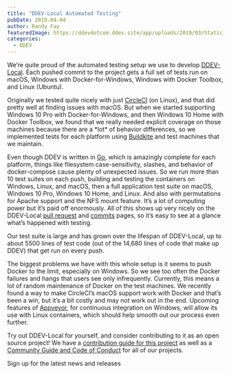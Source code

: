 ```yaml
---
title: "DDEV-Local Automated Testing"
pubDate: 2019-04-04
author: Randy Fay
featuredImage: https://ddevdotcom.ddev.site/app/uploads/2019/03/Static_configuration_of_webserver_and_dbserver_localhost_ports__bind_only_to_localhost__fixes__1491__fixes__941___642_too_by_rfay_·_Pull_Request__1502_·_drud_ddev.png
categories:
  - DDEV
---
```


We’re quite proud of the automated testing setup we use to develop [DDEV-Local](https://github.com/drud/ddev). Each pushed commit to the project gets a full set of tests run on macOS, Windows with Docker-for-Windows, Windows with Docker Toolbox, and Linux (Ubuntu).

Originally we tested quite nicely with just [CircleCI](https://circleci.com) (on Linux), and that did pretty well at finding issues with macOS. But when we started supporting Windows 10 Pro with Docker-for-Windows, and then Windows 10 Home with Docker Toolbox, we found that we really needed explicit coverage on those machines because there are a \*lot\* of behavior differences, so we implemented tests for each platform using [Buildkite](https://buildkite.com) and test machines that we maintain.

Even though DDEV is written in [Go](https://golang.org/), which is amazingly complete for each platform, things like filesystem case-sensitivity, slashes, and behavior of docker-compose cause plenty of unexpected issues. So we run more than 10 test suites on each push, building and testing the containers on Windows, Linux, and macOS, then a full application test suite on macOS, Windows 10 Pro, Windows 10 Home, and Linux. And also with permutations for Apache support and the NFS mount feature. It’s a lot of computing power but it’s paid off enormously. All of this shows up very nicely on the DDEV-Local [pull request](https://github.com/drud/ddev/pulls) and [commits](https://github.com/drud/ddev/commits/master) pages, so it’s easy to see at a glance what’s happened with testing.

Our test suite is large and has grown over the lifespan of DDEV-Local, up to about 5500 lines of test code (out of the 14,680 lines of code that make up DDEV) that get run on every push.

The biggest problems we have with this whole setup is it seems to push Docker to the limit, especially on Windows. So we see too often the Docker failures and hangs that users see only infrequently. Currently, this means a lot of random maintenance of Docker on the test machines. We recently found a way to make CircleCI’s macOS support work with Docker and that’s been a win, but it’s a bit costly and may not work out in the end. Upcoming features of [Appveyor](https://www.appveyor.com/), for continuous integration on Windows, will allow its use with Linux containers, which should help smooth out our process even further.

Try out DDEV-Local for yourself, and consider contributing to it as an open source project! We have a [contribution guide for this project](https://github.com/drud/ddev/blob/master/CONTRIBUTING.md) as well as a [Community Guide and Code of Conduct](https://github.com/drud/community) for all of our projects.

Sign up for the latest news and releases
